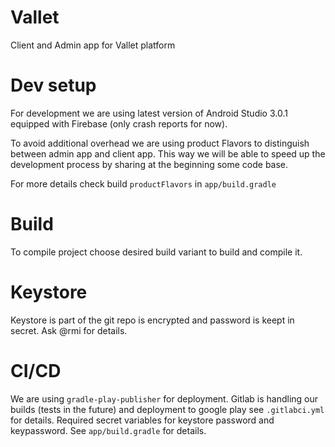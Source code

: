 # Vallet

Client and Admin app for Vallet platform

# Dev setup

For development we are using latest version of Android Studio 3.0.1 equipped
with Firebase (only crash reports for now).

To avoid additional overhead we are using product Flavors to distinguish between admin app and client app.
This way we will be able to speed up the development process by sharing at the beginning some code base.

For more details check build `productFlavors` in `app/build.gradle`

# Build

To compile project choose desired build variant to build and compile it.

# Keystore

Keystore is part of the git repo is encrypted and password is keept in secret. Ask @rmi for details.

# CI/CD

We are using `gradle-play-publisher` for deployment.
Gitlab is handling our builds (tests in the future) and deployment to google play see `.gitlabci.yml` for details.
Required secret variables for keystore password and keypassword. See `app/build.gradle` for details.
